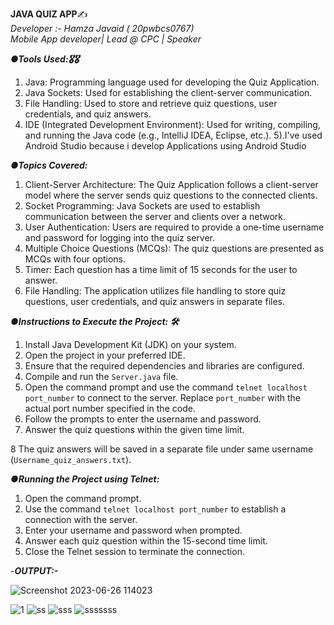 **JAVA QUIZ APP**✍  
_Developer :- Hamza Javaid ( 20pwbcs0767)_  
_Mobile App developer| Lead @ CPC  | Speaker_


      
**_●Tools Used:🎖🎖_**    

1. Java: Programming language used for developing the Quiz
Application.
2. Java Sockets: Used for establishing the client-server
communication.
3. File Handling: Used to store and retrieve quiz questions,
user credentials, and quiz answers.
4. IDE (Integrated Development Environment): Used for writing,
compiling, and running the Java code (e.g., IntelliJ IDEA,
Eclipse, etc.).
5).I've used Android Studio because i develop Applications
using Android Studio



**_●Topics Covered:_**  

1. Client-Server Architecture: The Quiz Application follows a client-server model where the server sends quiz questions to
the connected clients.
2. Socket Programming: Java Sockets are used to establish communication between the server and clients over a
network.
3. User Authentication: Users are required to provide a one-time username and password for logging into the quiz
server.
4. Multiple Choice Questions (MCQs): The quiz questions are presented as MCQs with four options.
5. Timer: Each question has a time limit of 15 seconds for the
user to answer.
6. File Handling: The application utilizes file handling to store quiz questions, user credentials, and quiz answers in separate
files.

  
 
_**●Instructions to Execute the Project: 🛠**_

1. Install Java Development Kit (JDK) on your system.
2. Open the project in your preferred IDE.
3. Ensure that the required dependencies and libraries are
configured.
4. Compile and run the `Server.java` file.
5. Open the command prompt and use the command `telnet
localhost port_number` to connect to the server. Replace
`port_number` with the actual port number specified in the
code.
6. Follow the prompts to enter the username and password.
7. Answer the quiz questions within the given time limit.

8 The quiz answers will be saved in a separate file under same username
(`Username_quiz_answers.txt`).

_**●Running the Project using Telnet:**_  

1. Open the command prompt.
2. Use the command `telnet localhost port_number` to
establish a connection with the server.
3. Enter your username and password when prompted.
4. Answer each quiz question within the 15-second time limit.
5. Close the Telnet session to terminate the connection.

   

-_**OUTPUT:-**_    

![Screenshot 2023-06-26 114023](https://github.com/HamzaaJavaid/Java-Quiz-App/assets/115164085/6de87752-39c9-49e1-b271-7cb74c015770)

![1](https://github.com/HamzaaJavaid/Java-Quiz-App/assets/115164085/98190d0e-e491-466c-9d1b-1eeff69c3e3d)
![ss](https://github.com/HamzaaJavaid/Java-Quiz-App/assets/115164085/3dad32fe-84d8-4958-bfed-fc2fcf8e2dab)
![sss](https://github.com/HamzaaJavaid/Java-Quiz-App/assets/115164085/ec981672-d95f-4692-8fab-278ac5474c4a)
![sssssss](https://github.com/HamzaaJavaid/Java-Quiz-App/assets/115164085/6dc7504b-7b92-496c-830a-531a0069d2ef)


